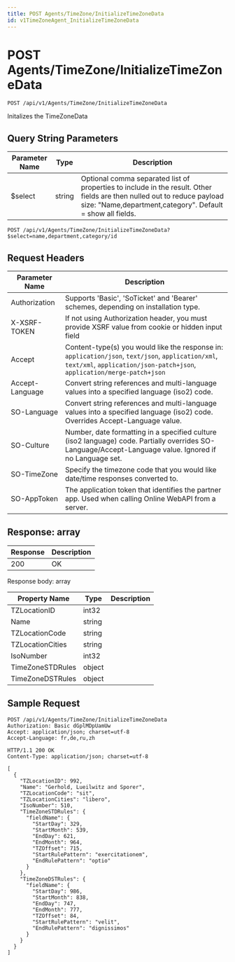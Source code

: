 ```yaml
---
title: POST Agents/TimeZone/InitializeTimeZoneData
id: v1TimeZoneAgent_InitializeTimeZoneData
---
```


# POST Agents/TimeZone/InitializeTimeZoneData

```http
POST /api/v1/Agents/TimeZone/InitializeTimeZoneData
```

Initalizes the TimeZoneData







## Query String Parameters

| Parameter Name | Type |  Description |
|----------------|------|--------------|
| $select | string |  Optional comma separated list of properties to include in the result. Other fields are then nulled out to reduce payload size: "Name,department,category". Default = show all fields. |

```http
POST /api/v1/Agents/TimeZone/InitializeTimeZoneData?$select=name,department,category/id
```


## Request Headers

| Parameter Name | Description |
|----------------|-------------|
| Authorization  | Supports 'Basic', 'SoTicket' and 'Bearer' schemes, depending on installation type. |
| X-XSRF-TOKEN   | If not using Authorization header, you must provide XSRF value from cookie or hidden input field |
| Accept         | Content-type(s) you would like the response in: `application/json`, `text/json`, `application/xml`, `text/xml`, `application/json-patch+json`, `application/merge-patch+json` |
| Accept-Language | Convert string references and multi-language values into a specified language (iso2) code. |
| SO-Language | Convert string references and multi-language values into a specified language (iso2) code. Overrides Accept-Language value. |
| SO-Culture | Number, date formatting in a specified culture (iso2 language) code. Partially overrides SO-Language/Accept-Language value. Ignored if no Language set. |
| SO-TimeZone | Specify the timezone code that you would like date/time responses converted to. |
| SO-AppToken | The application token that identifies the partner app. Used when calling Online WebAPI from a server. |


## Response: array



| Response | Description |
|----------------|-------------|
| 200 | OK |

Response body: array

| Property Name | Type |  Description |
|----------------|------|--------------|
| TZLocationID | int32 |  |
| Name | string |  |
| TZLocationCode | string |  |
| TZLocationCities | string |  |
| IsoNumber | int32 |  |
| TimeZoneSTDRules | object |  |
| TimeZoneDSTRules | object |  |

## Sample Request

```http!
POST /api/v1/Agents/TimeZone/InitializeTimeZoneData
Authorization: Basic dGplMDpUamUw
Accept: application/json; charset=utf-8
Accept-Language: fr,de,ru,zh
```

```http_
HTTP/1.1 200 OK
Content-Type: application/json; charset=utf-8

[
  {
    "TZLocationID": 992,
    "Name": "Gerhold, Lueilwitz and Sporer",
    "TZLocationCode": "sit",
    "TZLocationCities": "libero",
    "IsoNumber": 510,
    "TimeZoneSTDRules": {
      "fieldName": {
        "StartDay": 329,
        "StartMonth": 539,
        "EndDay": 621,
        "EndMonth": 964,
        "TZOffset": 715,
        "StartRulePattern": "exercitationem",
        "EndRulePattern": "optio"
      }
    },
    "TimeZoneDSTRules": {
      "fieldName": {
        "StartDay": 986,
        "StartMonth": 838,
        "EndDay": 747,
        "EndMonth": 777,
        "TZOffset": 84,
        "StartRulePattern": "velit",
        "EndRulePattern": "dignissimos"
      }
    }
  }
]
```
